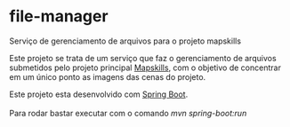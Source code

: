 # file-manager
Serviço de gerenciamento de arquivos para o projeto mapskills

Este projeto se trata de um serviço que faz o gerenciamento de arquivos submetidos pelo projeto principal <a href='https://github.com/Marcelo-Inacio/mapskills/tree/master'>Mapskills</a>,
com o objetivo de concentrar em um único ponto as imagens das cenas do projeto.

Este projeto esta desenvolvido com <a href='https://projects.spring.io/spring-boot/'>Spring Boot</a>.
<br/><br/>Para rodar bastar executar com o comando <i>mvn spring-boot:run</i>
